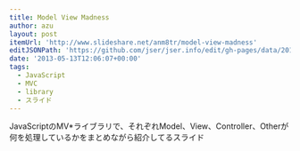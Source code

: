 ```yaml
---
title: Model View Madness
author: azu
layout: post
itemUrl: 'http://www.slideshare.net/anm8tr/model-view-madness'
editJSONPath: 'https://github.com/jser/jser.info/edit/gh-pages/data/2013/05/index.json'
date: '2013-05-13T12:06:07+00:00'
tags:
  - JavaScript
  - MVC
  - library
  - スライド
---
```

JavaScriptのMV*ライブラリで、それぞれModel、View、Controller、Otherが何を処理しているかをまとめながら紹介してるスライド

